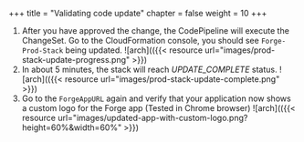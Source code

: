 +++
title = "Validating code update"
chapter = false
weight = 10
+++

1. After you have approved the change, the CodePipeline will execute the ChangeSet. Go to the CloudFormation console, you should see `Forge-Prod-Stack` being updated. 
![arch](({{< resource url="images/prod-stack-update-progress.png" >}})
2. In about 5 minutes, the stack will reach *UPDATE_COMPLETE* status.
![arch](({{< resource url="images/prod-stack-update-complete.png" >}})
3. Go to the `ForgeAppURL` again and verify that your application now shows a custom logo for the Forge app (Tested in Chrome browser)
![arch](({{< resource url="images/updated-app-with-custom-logo.png?height=60%&width=60%" >}})
